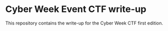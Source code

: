 # Cyber Week Event CTF write-up

This repository contains the write-up for the Cyber Week CTF first edition.